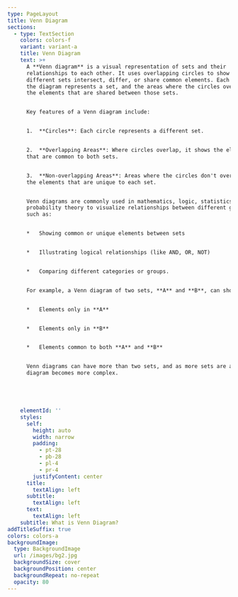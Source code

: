 ```yaml
---
type: PageLayout
title: Venn Diagram
sections:
  - type: TextSection
    colors: colors-f
    variant: variant-a
    title: Venn Diagram
    text: >+
      A **Venn diagram** is a visual representation of sets and their
      relationships to each other. It uses overlapping circles to show how
      different sets intersect, differ, or share common elements. Each circle in
      the diagram represents a set, and the areas where the circles overlap show
      the elements that are shared between those sets.


      Key features of a Venn diagram include:


      1.  **Circles**: Each circle represents a different set.


      2.  **Overlapping Areas**: Where circles overlap, it shows the elements
      that are common to both sets.


      3.  **Non-overlapping Areas**: Areas where the circles don't overlap show
      the elements that are unique to each set.


      Venn diagrams are commonly used in mathematics, logic, statistics, and
      probability theory to visualize relationships between different groups,
      such as:


      *   Showing common or unique elements between sets


      *   Illustrating logical relationships (like AND, OR, NOT)


      *   Comparing different categories or groups.


      For example, a Venn diagram of two sets, **A** and **B**, can show:


      *   Elements only in **A**


      *   Elements only in **B**


      *   Elements common to both **A** and **B**


      Venn diagrams can have more than two sets, and as more sets are added, the
      diagram becomes more complex.





    elementId: ''
    styles:
      self:
        height: auto
        width: narrow
        padding:
          - pt-28
          - pb-28
          - pl-4
          - pr-4
        justifyContent: center
      title:
        textAlign: left
      subtitle:
        textAlign: left
      text:
        textAlign: left
    subtitle: What is Venn Diagram?
addTitleSuffix: true
colors: colors-a
backgroundImage:
  type: BackgroundImage
  url: /images/bg2.jpg
  backgroundSize: cover
  backgroundPosition: center
  backgroundRepeat: no-repeat
  opacity: 80
---
```

